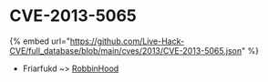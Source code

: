 # CVE-2013-5065

{% embed url="https://github.com/Live-Hack-CVE/full_database/blob/main/cves/2013/CVE-2013-5065.json" %}
* Friarfukd ~> [RobbinHood](https://www.alice-snow.ru/2013/database/cve-2013-5065/robbinhood-friarfukd)
